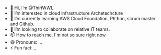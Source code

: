 - 👋 Hi, I’m @ThiriWWL
- 👀 I’m interested in cloud infrastructure Archetechcture 
- 🌱 I’m currently learning AWS Cloud Foundation, Phthon, scrum master and Github.
- 💞️ I’m looking to collaborate on relative IT teams.
- 📫 How to reach me, I'm not so sure right now.
- 😄 Pronouns: ...
- ⚡ Fun fact: ...

<!---
ThiriWWL/ThiriWWL is a ✨ special ✨ repository because its `README.md` (this file) appears on your GitHub profile.
You can click the Preview link to take a look at your changes.
--->
